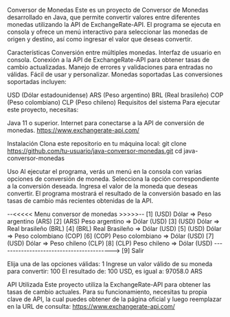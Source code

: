 Conversor de Monedas
Este es un proyecto de Conversor de Monedas desarrollado en Java, que permite convertir valores entre diferentes monedas utilizando la API de ExchangeRate-API. 
El programa se ejecuta en consola y ofrece un menú interactivo para seleccionar las monedas de origen y destino, así como ingresar el valor que deseas convertir.

Características
Conversión entre múltiples monedas.
Interfaz de usuario en consola.
Conexión a la API de ExchangeRate-API para obtener tasas de cambio actualizadas.
Manejo de errores y validaciones para entradas no válidas.
Fácil de usar y personalizar.
Monedas soportadas
Las conversiones soportadas incluyen:

USD (Dólar estadounidense)
ARS (Peso argentino)
BRL (Real brasileño)
COP (Peso colombiano)
CLP (Peso chileno)
Requisitos del sistema
Para ejecutar este proyecto, necesitas:

Java 11 o superior.
Internet para conectarse a la API de conversión de monedas. https://www.exchangerate-api.com/

Instalación
Clona este repositorio en tu máquina local:
git clone https://github.com/tu-usuario/java-conversor-monedas.git
cd java-conversor-monedas

Uso
Al ejecutar el programa, verás un menú en la consola con varias opciones de conversión de moneda.
Selecciona la opción correspondiente a la conversión deseada.
Ingresa el valor de la moneda que deseas convertir.
El programa mostrará el resultado de la conversión basado en las tasas de cambio más recientes obtenidas de la API.

--<<<<< Menu conversor de monedas >>>>>--
[1] (USD) Dólar => Peso argentino (ARS)
[2] (ARS) Peso argentino => Dólar (USD)
[3] (USD) Dólar => Real brasileño (BRL)
[4] (BRL) Real Brasileño => Dólar (USD)
[5] (USD) Dólar => Peso colombiano (COP)
[6] (COP) Peso colombiano => Dólar (USD)
[7] (USD) Dólar => Peso chileno (CLP)
[8] (CLP) Peso chileno => Dólar (USD)
----------------------------------------->
[9] Salir

Elija una de las opciones válidas: 1
Ingrese un valor válido de su moneda para convertir: 100
El resultado de: 100 USD, es igual a: 97058.0 ARS

API Utilizada
Este proyecto utiliza la ExchangeRate-API para obtener las tasas de cambio actuales. 
Para su funcionamiento, necesitas tu propia clave de API, la cual puedes obtener de la página oficial y luego reemplazar en la URL de consulta:
https://www.exchangerate-api.com/

